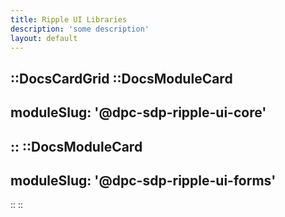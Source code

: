 ```yaml
---
title: Ripple UI Libraries
description: 'some description'
layout: default
---
```


::DocsCardGrid
  ::DocsModuleCard
  ---
  moduleSlug: '@dpc-sdp-ripple-ui-core'
  ---
  ::
  ::DocsModuleCard
  ---
  moduleSlug: '@dpc-sdp-ripple-ui-forms'
  ---
  ::
::
